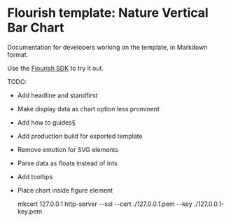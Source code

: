 # Flourish template: Nature Vertical Bar Chart

Documentation for developers working on the template, in Markdown format.

Use the [Flourish SDK](https://www.npmjs.com/package/@flourish/sdk) to try it out.

TODO:
- Add headline and standfirst
- Make display data as chart option less prominent
- Add how to guides§
- Add production build for exported template
- Remove emotion for SVG elements
- Parse data as floats instead of ints
- Add tooltips
- Place chart inside figure element

	mkcert 127.0.0.1
	http-server --ssl --cert ./127.0.0.1.pem --key ./127.0.0.1-key.pem